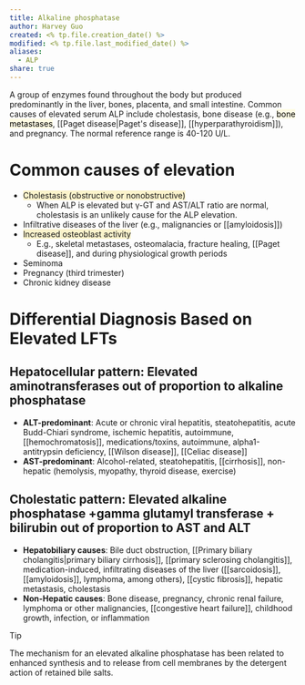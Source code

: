 ```yaml
---
title: Alkaline phosphatase
author: Harvey Guo
created: <% tp.file.creation_date() %>
modified: <% tp.file.last_modified_date() %>
aliases:
  - ALP
share: true
---
```

A group of enzymes found throughout the body but produced predominantly in the liver, bones, placenta, and small intestine. Common causes of elevated serum ALP include cholestasis, bone disease (e.g., <mark style="background: #FFF3A34A;">bone metastases</mark>, [[Paget disease|Paget's disease]], [[hyperparathyroidism]]), and pregnancy. The normal reference range is 40-120 U/L.
# Common causes of elevation
- <span style="background:rgba(240, 200, 0, 0.2)">Cholestasis (obstructive or nonobstructive)</span>
	- When ALP is elevated but γ-GT and AST/ALT ratio are normal, cholestasis is an unlikely cause for the ALP elevation.
- Infiltrative diseases of the liver (e.g., malignancies or [[amyloidosis]])
- <span style="background:rgba(240, 200, 0, 0.2)">Increased osteoblast activity </span>
	- E.g., skeletal metastases, osteomalacia, fracture healing, [[Paget disease]], and during physiological growth periods
- Seminoma
- Pregnancy (third trimester)
- Chronic kidney disease
# Differential Diagnosis Based on Elevated LFTs

## Hepatocellular pattern: Elevated aminotransferases out of proportion to alkaline phosphatase

- **ALT-predominant**:  Acute or chronic viral hepatitis, steatohepatitis, acute Budd-Chiari syndrome, ischemic hepatitis, autoimmune, [[hemochromatosis]], medications/toxins, autoimmune, alpha1-antitrypsin deficiency, [[Wilson disease]], [[Celiac disease]]
- **AST-predominant**: Alcohol-related, steatohepatitis, [[cirrhosis]], non-hepatic (hemolysis, myopathy, thyroid disease, exercise)
## Cholestatic pattern: Elevated alkaline phosphatase +gamma glutamyl transferase + bilirubin out of proportion to AST and ALT

- **Hepatobiliary causes**: Bile duct obstruction, [[Primary biliary cholangitis|primary biliary cirrhosis]], [[primary sclerosing cholangitis]], medication-induced, infiltrating diseases of the liver ([[sarcoidosis]], [[amyloidosis]], lymphoma, among others), [[cystic fibrosis]], hepatic metastasis, cholestasis
- **Non-Hepatic causes**: Bone disease, pregnancy, chronic renal failure, lymphoma or other malignancies, [[congestive heart failure]], childhood growth, infection, or inflammation
>[!tip] 
>The mechanism for an elevated alkaline phosphatase has been related to enhanced synthesis and to release from cell membranes by the detergent action of retained bile salts.